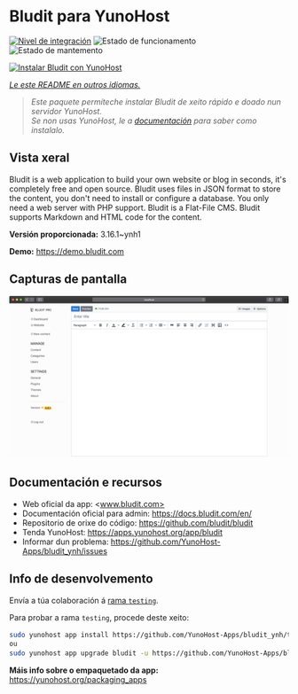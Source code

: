 <!--
NOTA: Este README foi creado automáticamente por <https://github.com/YunoHost/apps/tree/master/tools/readme_generator>
NON debe editarse manualmente.
-->

# Bludit para YunoHost

[![Nivel de integración](https://dash.yunohost.org/integration/bludit.svg)](https://ci-apps.yunohost.org/ci/apps/bludit/) ![Estado de funcionamento](https://ci-apps.yunohost.org/ci/badges/bludit.status.svg) ![Estado de mantemento](https://ci-apps.yunohost.org/ci/badges/bludit.maintain.svg)

[![Instalar Bludit con YunoHost](https://install-app.yunohost.org/install-with-yunohost.svg)](https://install-app.yunohost.org/?app=bludit)

*[Le este README en outros idiomas.](./ALL_README.md)*

> *Este paquete permíteche instalar Bludit de xeito rápido e doado nun servidor YunoHost.*  
> *Se non usas YunoHost, le a [documentación](https://yunohost.org/install) para saber como instalalo.*

## Vista xeral

Bludit is a web application to build your own website or blog in seconds, it's completely free and open source. Bludit uses files in JSON format to store the content, you don't need to install or configure a database. You only need a web server with PHP support. Bludit is a Flat-File CMS. Bludit supports Markdown and HTML code for the content.

**Versión proporcionada:** 3.16.1~ynh1

**Demo:** <https://demo.bludit.com>

## Capturas de pantalla

![Captura de pantalla de Bludit](./doc/screenshots/bludit_1_en.png)

## Documentación e recursos

- Web oficial da app: <www.bludit.com>
- Documentación oficial para admin: <https://docs.bludit.com/en/>
- Repositorio de orixe do código: <https://github.com/bludit/bludit>
- Tenda YunoHost: <https://apps.yunohost.org/app/bludit>
- Informar dun problema: <https://github.com/YunoHost-Apps/bludit_ynh/issues>

## Info de desenvolvemento

Envía a túa colaboración á [rama `testing`](https://github.com/YunoHost-Apps/bludit_ynh/tree/testing).

Para probar a rama `testing`, procede deste xeito:

```bash
sudo yunohost app install https://github.com/YunoHost-Apps/bludit_ynh/tree/testing --debug
ou
sudo yunohost app upgrade bludit -u https://github.com/YunoHost-Apps/bludit_ynh/tree/testing --debug
```

**Máis info sobre o empaquetado da app:** <https://yunohost.org/packaging_apps>
